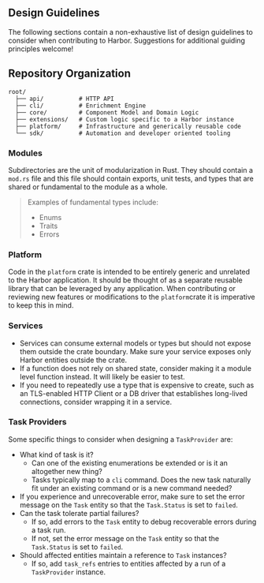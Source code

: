 ## Design Guidelines

The following sections contain a non-exhaustive list of design guidelines to consider when 
contributing to Harbor. Suggestions for additional guiding principles welcome!

## Repository Organization

```ascii
root/
  ├── api/          # HTTP API
  ├── cli/          # Enrichment Engine
  ├── core/         # Component Model and Domain Logic
  ├── extensions/   # Custom logic specific to a Harbor instance
  ├── platform/     # Infrastructure and generically reusable code
  └── sdk/          # Automation and developer oriented tooling
```

### Modules

Subdirectories are the unit of modularization in Rust. They should contain a `mod.rs` file and this 
file should contain exports, unit tests, and types that are shared or fundamental to the module as 
a whole. 

>Examples of fundamental types include:
>
>  - Enums
>  - Traits
>  - Errors

### Platform

Code in the `platform` crate is intended to be entirely generic and unrelated to the Harbor 
application. It should be thought of as a separate reusable library that can be leveraged by any 
application. When contributing or reviewing new features or modifications to the `platform`crate 
it is imperative to keep this in mind.

### Services

- Services can consume external models or types but should not expose them outside the crate 
  boundary. Make sure your service exposes only Harbor entities outside the crate.
- If a function does not rely on shared state, consider making it a module level function 
  instead. It will likely be easier to test.
- If you need to repeatedly use a type that is expensive to create, such as an TLS-enabled HTTP 
  Client or a DB driver that establishes long-lived connections, consider wrapping it in a service.

### Task Providers

Some specific things to consider when designing a `TaskProvider` are:

- What kind of task is it?
  - Can one of the existing enumerations be extended or is it an altogether new thing?
  - Tasks typically map to a `cli` command. Does the new task naturally fit under an existing 
    command or is a new command needed?
- If you experience and unrecoverable error, make sure to set the error message on the `Task` entity
  so that the `Task.Status` is set to `failed`.
- Can the task tolerate partial failures?
  - If so, add errors to the `Task` entity to debug recoverable errors during a task run.
  - If not, set the error message on the `Task` entity so that the `Task.Status` is set to `failed`.
- Should affected entities maintain a reference to `Task` instances?
  - If so, add `task_refs` entries to entities affected by a run of a `TaskProvider` instance.

